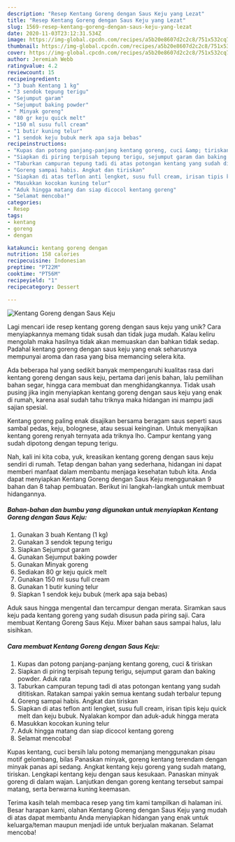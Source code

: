```yaml
---
description: "Resep Kentang Goreng dengan Saus Keju yang Lezat"
title: "Resep Kentang Goreng dengan Saus Keju yang Lezat"
slug: 1569-resep-kentang-goreng-dengan-saus-keju-yang-lezat
date: 2020-11-03T23:12:31.534Z
image: https://img-global.cpcdn.com/recipes/a5b20e8607d2c2c8/751x532cq70/kentang-goreng-dengan-saus-keju-foto-resep-utama.jpg
thumbnail: https://img-global.cpcdn.com/recipes/a5b20e8607d2c2c8/751x532cq70/kentang-goreng-dengan-saus-keju-foto-resep-utama.jpg
cover: https://img-global.cpcdn.com/recipes/a5b20e8607d2c2c8/751x532cq70/kentang-goreng-dengan-saus-keju-foto-resep-utama.jpg
author: Jeremiah Webb
ratingvalue: 4.2
reviewcount: 15
recipeingredient:
- "3 buah Kentang 1 kg"
- "3 sendok tepung terigu"
- "Sejumput garam"
- "Sejumput baking powder"
- " Minyak goreng"
- "80 gr keju quick melt"
- "150 ml susu full cream"
- "1 butir kuning telur"
- "1 sendok keju bubuk merk apa saja bebas"
recipeinstructions:
- "Kupas dan potong panjang-panjang kentang goreng, cuci &amp; tiriskan"
- "Siapkan di piring terpisah tepung terigu, sejumput garam dan baking powder. Aduk rata"
- "Taburkan campuran tepung tadi di atas potongan kentang yang sudah dititiskan. Ratakan sampai yakin semua kentang sudah terbalur tepung"
- "Goreng sampai habis. Angkat dan tiriskan"
- "Siapkan di atas teflon anti lengket, susu full cream, irisan tipis keju quick melt dan keju bubuk. Nyalakan kompor dan aduk-aduk hingga merata"
- "Masukkan kocokan kuning telur"
- "Aduk hingga matang dan siap dicocol kentang goreng"
- "Selamat mencoba!"
categories:
- Resep
tags:
- kentang
- goreng
- dengan

katakunci: kentang goreng dengan 
nutrition: 158 calories
recipecuisine: Indonesian
preptime: "PT22M"
cooktime: "PT56M"
recipeyield: "1"
recipecategory: Dessert

---
```



![Kentang Goreng dengan Saus Keju](https://img-global.cpcdn.com/recipes/a5b20e8607d2c2c8/751x532cq70/kentang-goreng-dengan-saus-keju-foto-resep-utama.jpg)

Lagi mencari ide resep kentang goreng dengan saus keju yang unik? Cara menyiapkannya memang tidak susah dan tidak juga mudah. Kalau keliru mengolah maka hasilnya tidak akan memuaskan dan bahkan tidak sedap. Padahal kentang goreng dengan saus keju yang enak seharusnya mempunyai aroma dan rasa yang bisa memancing selera kita.

Ada beberapa hal yang sedikit banyak mempengaruhi kualitas rasa dari kentang goreng dengan saus keju, pertama dari jenis bahan, lalu pemilihan bahan segar, hingga cara membuat dan menghidangkannya. Tidak usah pusing jika ingin menyiapkan kentang goreng dengan saus keju yang enak di rumah, karena asal sudah tahu triknya maka hidangan ini mampu jadi sajian spesial.

Kentang goreng paling enak disajikan bersama beragam saus seperti saus sambal pedas, keju, bolognese, atau sesuai keinginan. Untuk menyajikan kentang goreng renyah ternyata ada triknya lho. Campur kentang yang sudah dipotong dengan tepung terigu.


Nah, kali ini kita coba, yuk, kreasikan kentang goreng dengan saus keju sendiri di rumah. Tetap dengan bahan yang sederhana, hidangan ini dapat memberi manfaat dalam membantu menjaga kesehatan tubuh kita. Anda dapat menyiapkan Kentang Goreng dengan Saus Keju menggunakan 9 bahan dan 8 tahap pembuatan. Berikut ini langkah-langkah untuk membuat hidangannya.

<!--inarticleads1-->

##### Bahan-bahan dan bumbu yang digunakan untuk menyiapkan Kentang Goreng dengan Saus Keju:

1. Gunakan 3 buah Kentang (1 kg)
1. Gunakan 3 sendok tepung terigu
1. Siapkan Sejumput garam
1. Gunakan Sejumput baking powder
1. Gunakan  Minyak goreng
1. Sediakan 80 gr keju quick melt
1. Gunakan 150 ml susu full cream
1. Gunakan 1 butir kuning telur
1. Siapkan 1 sendok keju bubuk (merk apa saja bebas)


Aduk saus hingga mengental dan tercampur dengan merata. Siramkan saus keju pada kentang goreng yang sudah disusun pada piring saji. Cara membuat Kentang Goreng Saus Keju. Mixer bahan saus sampai halus, lalu sisihkan. 

<!--inarticleads2-->

##### Cara membuat Kentang Goreng dengan Saus Keju:

1. Kupas dan potong panjang-panjang kentang goreng, cuci &amp; tiriskan
1. Siapkan di piring terpisah tepung terigu, sejumput garam dan baking powder. Aduk rata
1. Taburkan campuran tepung tadi di atas potongan kentang yang sudah dititiskan. Ratakan sampai yakin semua kentang sudah terbalur tepung
1. Goreng sampai habis. Angkat dan tiriskan
1. Siapkan di atas teflon anti lengket, susu full cream, irisan tipis keju quick melt dan keju bubuk. Nyalakan kompor dan aduk-aduk hingga merata
1. Masukkan kocokan kuning telur
1. Aduk hingga matang dan siap dicocol kentang goreng
1. Selamat mencoba!


Kupas kentang, cuci bersih lalu potong memanjang menggunakan pisau motif gelombang, bilas Panaskan minyak, goreng kentang terendam dengan minyak panas api sedang. Angkat kentang keju goreng yang sudah matang, tiriskan. Lengkapi kentang keju dengan saus kesukaan. Panaskan minyak goreng di dalam wajan. Lanjutkan dengan goreng kentang tersebut sampai matang, serta berwarna kuning keemasan. 

Terima kasih telah membaca resep yang tim kami tampilkan di halaman ini. Besar harapan kami, olahan Kentang Goreng dengan Saus Keju yang mudah di atas dapat membantu Anda menyiapkan hidangan yang enak untuk keluarga/teman maupun menjadi ide untuk berjualan makanan. Selamat mencoba!
